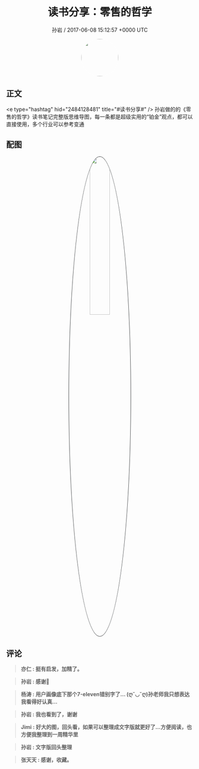 <h1 align="center">读书分享：零售的哲学</h1>
<p align="center">
    <a>孙岩 / 2017-06-08 15:12:57 &#43;0000 UTC</a>
</p>

<div align="center">
    <img src="https://images.zsxq.com/FjHDAePmdUobUKA3SCBy2RU2K5Wu?e=1590940799&amp;token=kIxbL07-8jAj8w1n4s9zv64FuZZNEATmlU_Vm6zD:cwope0iAOvlugyocF34oleDN_7w=" width="100" height="100" style="border:1px solid;border-radius:50%; color:#ffffff"/>
</div>

## 正文

<div>
&lt;e type=&#34;hashtag&#34; hid=&#34;2484128481&#34; title=&#34;#读书分享#&#34; /&gt; 孙岩做的的《零售的哲学》读书笔记完整版思维导图，每一条都是超级实用的“铂金”观点，都可以直接使用，多个行业可以参考变通
</div>

## 配图
<div class="image" align="center">

<img src="https://images.zsxq.com/lk5V8jLlkVdZjPUAoUiCV2tL1C9L?imageMogr2/auto-orient/thumbnail/800x/format/jpg/blur/1x0/quality/75&amp;e=1590940799&amp;token=kIxbL07-8jAj8w1n4s9zv64FuZZNEATmlU_Vm6zD:iyifaNRRJmbXnGcKmWh6pE67V64=" width="33%" height="33%" style="border:1px solid;border-radius:50%; color:#3c3f41"/>

</div>

## 评论

<div align="left">
<div>

<blockquote >
<span> <strong>亦仁 : 挺有启发，加精了。 </strong></span>
</blockquote>

<blockquote >
<span> <strong>孙岩 : 感谢🙏 </strong></span>
</blockquote>

<blockquote >
<span> <strong>杨涛 : 用户画像底下那个7-eleven错别字了…
(ღˇ◡ˇღ)孙老师我只想表达我看得好认真… </strong></span>
</blockquote>

<blockquote >
<span> <strong>孙岩 : 我也看到了，谢谢 </strong></span>
</blockquote>

<blockquote >
<span> <strong>Jimi : 好大的图，回头看，如果可以整理成文字版就更好了…方便阅读，也方便我整理到一周精华里 </strong></span>
</blockquote>

<blockquote >
<span> <strong>孙岩 : 文字版回头整理 </strong></span>
</blockquote>

<blockquote >
<span> <strong>张天天 : 感谢，收藏。 </strong></span>
</blockquote>

</div>
</div>